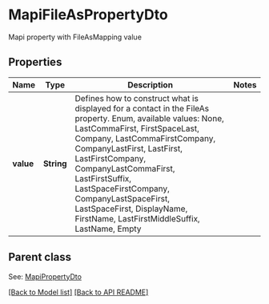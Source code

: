 # MapiFileAsPropertyDto

Mapi property with FileAsMapping value             

## Properties
Name | Type | Description | Notes
------------ | ------------- | ------------- | -------------
**value** | **String** | Defines how to construct what is displayed for a contact in the FileAs property. Enum, available values: None, LastCommaFirst, FirstSpaceLast, Company, LastCommaFirstCompany, CompanyLastFirst, LastFirst, LastFirstCompany, CompanyLastCommaFirst, LastFirstSuffix, LastSpaceFirstCompany, CompanyLastSpaceFirst, LastSpaceFirst, DisplayName, FirstName, LastFirstMiddleSuffix, LastName, Empty | 

## Parent class

See: [MapiPropertyDto](MapiPropertyDto.md)



[[Back to Model list]](Models.md) [[Back to API README]](README.md)
